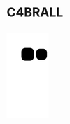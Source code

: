 # C4BRALL

##
  
![Snake animation](https://github.com/C4BRALL/C4BRALL/blob/output/github-contribution-grid-snake.svg)
